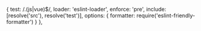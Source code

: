 {
      test: /\.(js|vue)$/,
      loader: 'eslint-loader',
      enforce: 'pre',
      include: [resolve('src'), resolve('test')],
      options: {
      formatter: require('eslint-friendly-formatter')
      }
},
